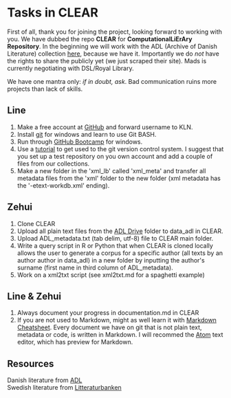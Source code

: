 # Tasks in CLEAR #

First of all, thank you for joining the project, looking forward to working with you. We have dubbed the repo **CLEAR** for **ComputationalLiErAry Repository**. In the beginning we will work with the ADL (Archive of Danish Literature) collection [here](https://drive.google.com/drive/folders/0B8ayHJtV5qOMWjQyVXlsd3pBT2c?usp=sharing), because we have it. Importantly we do *not* have the rights to share the publicly yet (we just scraped their site). Mads is currently negotiating with DSL/Royal Library.

We have one mantra only: *if in doubt, ask*. Bad communication ruins more projects than lack of skills.

## Line ##
1. Make a free account at [GitHub](https://github.com/) and forward username to KLN.   
2. Install [git](https://git-for-windows.github.io/) for windows and learn to use Git BASH.  
3. Run through [GitHub Bootcamp](https://help.github.com/articles/set-up-git/#platform-windows) for windows.  
4. Use a [tutorial](http://rogerdudler.github.io/git-guide/) to get used to the git version control system. I suggest that you set up a test repository on you own account and add a couple of files from our collections.   
5. Make a new folder in the 'xml_lb' called  'xml_meta' and transfer all metadata files from the 'xml' folder to the new folder (xml metadata has the '-etext-workdb.xml' ending).


## Zehui ##
1. Clone CLEAR  
2. Upload all plain text files from the [ADL Drive](https://drive.google.com/drive/folders/0B8ayHJtV5qOMWjQyVXlsd3pBT2c?usp=sharing) folder to data_adl in CLEAR.  
3. Upload ADL_metadata.txt (tab delim, utf-8) file to CLEAR main folder.  
4. Write a query script in R or Python that when CLEAR is cloned locally allows the user to generate a corpus for a specific author (all texts by an author author in data_adl) in a new folder by inputting the author's surname (first name in third column of ADL_metadata).
5. Work on a xml2txt script (see xml2txt.md for a spaghetti example)

## Line & Zehui ##
1. Always document your progress in documentation.md in CLEAR
2. If you are not used to Markdown, might as well learn it with [Markdown Cheatsheet](https://github.com/adam-p/markdown-here/wiki/Markdown-Cheatsheet). Every document we have on git that is not plain text, metadata or code, is written in Markdown. I will recommed the [Atom](https://atom.io/) text editor, which has preview for Markdown.  

## Resources ##

Danish literature from [ADL](http://adl.dk/adl_pub/forside/cv/forside.xsql?nnoc=adl_pub)  
Swedish literature from [Litteraturbanken](http://litteraturbanken.se/#!/start)
